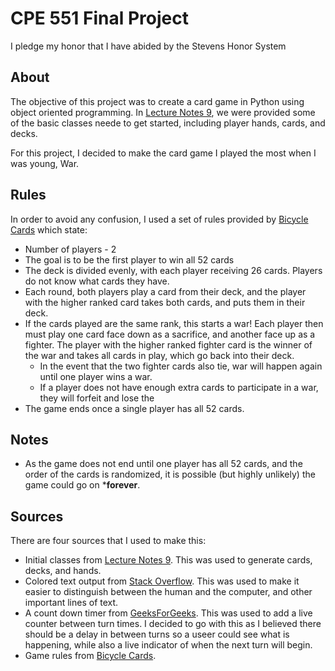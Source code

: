 # CPE 551 Final Project

I pledge my honor that I have abided by the Stevens Honor System

## About

The objective of this project was to create a card game in Python using object oriented programming. In [Lecture Notes 9](../Notes/EE%20551%20Lecture%20Notes%209.ipynb), we were provided some of the basic classes neede to get started, including player hands, cards, and decks.

For this project, I decided to make the card game I played the most when I was young, War.

## Rules

In order to avoid any confusion, I used a set of rules provided by [Bicycle Cards](https://bicyclecards.com/how-to-play/war) which state:

- Number of players - 2
- The goal is to be the first player to win all 52 cards
- The deck is divided evenly, with each player receiving 26 cards. Players do not know what cards they have.
- Each round, both players play a card from their deck, and the player with the higher ranked card takes both cards, and puts them in their deck.
- If the cards played are the same rank, this starts a war! Each player then must play one card face down as a sacrifice, and another face up as a fighter. The player with the higher ranked fighter card is the winner of the war and takes all cards in play, which go back into their deck.
  - In the event that the two fighter cards also tie, war will happen again until one player wins a war.
  - If a player does not have enough extra cards to participate in a war, they will forfeit and lose the
- The game ends once a single player has all 52 cards.

## Notes

- As the game does not end until one player has all 52 cards, and the order of the cards is randomized, it is possible (but highly unlikely) the game could go on ***forever**.

## Sources

There are four sources that I used to make this:

- Initial classes from [Lecture Notes 9](../Notes/EE%20551%20Lecture%20Notes%209.ipynb). This was used to generate cards, decks, and hands.
- Colored text output from [Stack Overflow](https://stackoverflow.com/a/17303428). This was used to make it easier to distinguish between the human and the computer, and other important lines of text.
- A count down timer from [GeeksForGeeks](https://www.geeksforgeeks.org/how-to-create-a-countdown-timer-using-python/). This was used to add a live counter between turn times. I decided to go with this as I believed there should be a delay in between turns so a useer could see what is happening, while also a live indicator of when the next turn will begin.
- Game rules from [Bicycle Cards](https://bicyclecards.com/how-to-play/war).
